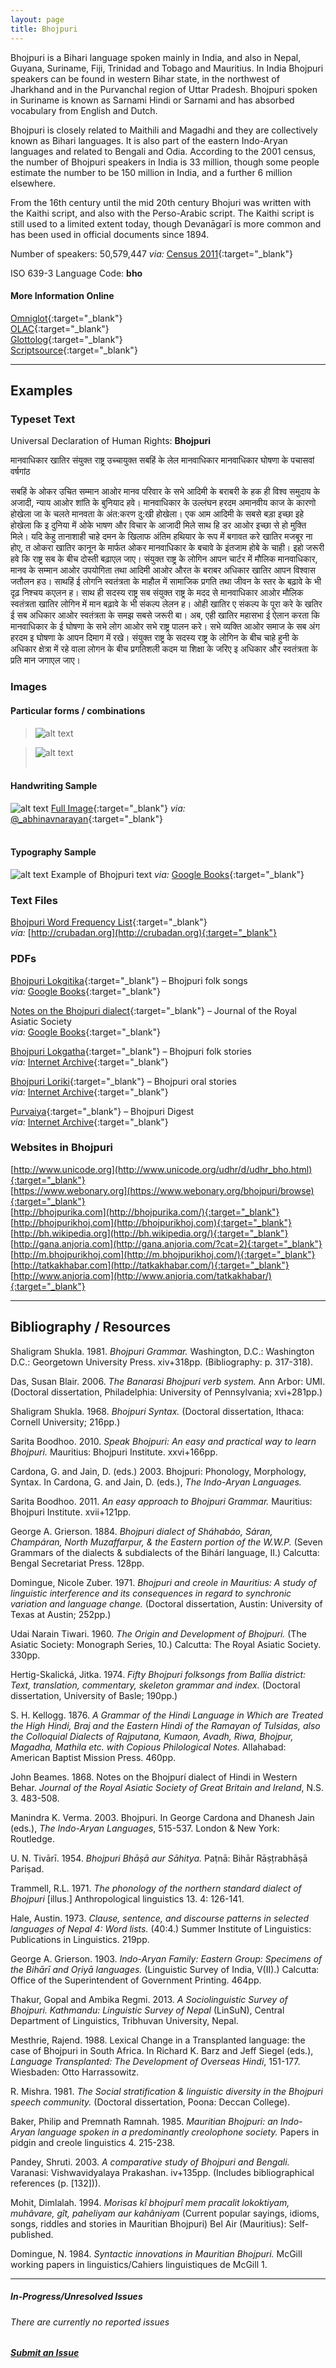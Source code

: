 ```yaml
---
layout: page
title: Bhojpuri
---
```


Bhojpuri is a Bihari language spoken mainly in India, and also in Nepal, Guyana, Suriname, Fiji, Trinidad and Tobago and Mauritius. In India Bhojpuri speakers can be found in western Bihar state, in the northwest of Jharkhand and in the Purvanchal region of Uttar Pradesh. Bhojpuri spoken in Suriname is known as Sarnami Hindi or Sarnami and has absorbed vocabulary from English and Dutch. 

Bhojpuri is closely related to Maithili and Magadhi and they are collectively known as Bihari languages. It is also part of the eastern Indo-Aryan languages and related to Bengali and Odia. According to the 2001 census, the number of Bhojpuri speakers in India is 33 million, though some people estimate the number to be 150 million in India, and a further 6 million elsewhere.

From the 16th century until the mid 20th century Bhojuri was written with the Kaithi script, and also with the Perso-Arabic script. The Kaithi script is still used to a limited extent today, though Devanāgarī is more common and has been used in official documents since 1894.

Number of speakers: 50,579,447 *via:* [Census 2011](../devanagari-overview/Census-of-India-2011-Language.pdf){:target="_blank"}  

ISO 639-3 Language Code: **bho**  

#### More Information Online

[Omniglot](https://omniglot.com/writing/bhojpuri.htm){:target="_blank"}  
[OLAC](http://www.language-archives.org/language/bho){:target="_blank"}  
[Glottolog](https://glottolog.org/resource/languoid/id/bhoj1244){:target="_blank"}  
[Scriptsource](https://www.scriptsource.org/cms/scripts/page.php?item_id=language_detail&key=bho){:target="_blank"}

---

## Examples

### Typeset Text

Universal Declaration of Human Rights: **Bhojpuri**

मानवाधिकार खातिर संयुक्त राष्ट्र उच्चायुक्त सबहिं के लेल मानवाधिकार मानवाधिकार घोषणा के पचासवां वर्षगांठ

सबहिं के ओकर उचित सम्मान आओर मानव परिवार के सभे आदिमी के बराबरी के हक ही विश्व समुदाय के अजादी, न्याय आओर शांति के बुनियाद हवे।
मानवाधिकार के उल्लंघन हरदम अमानवीय काज के कारणो होखेला जा के चलते मानवता के अंत:करण दु:खी होखेला। एक आम आदिमी के सबसे बड़ा इच्छा इहे होखेला कि इ दुनिया में ओके भाषण और विचार के आजादी मिले साथ हि डर आओर इच्छा से हो मुक्ति मिले।
यदि केहु तानाशाही चाहे दमन के खिलाफ अंतिम हथियार के रूप में बगावत करे खातिर मजबूर ना होए, त ओकरा खातिर कानून के मार्फत ओकर मानवाधिकार के बचावे के इंतजाम होबे के चाही। इहो जरूरी हवे कि राष्ट्र सब के बीच दोस्ती बढ़ाएल जाए।
संयुक्त राष्ट्र के लोगिन आपन चार्टर में मौलिक मानवाधिकार, मानव के सम्मान आओर उपयोगिता तथा आदिमी आओर औरत के बराबर अधिकार खातिर आपन विश्वास जतौलन हउ। साथहिं ई लोगनि स्वतंत्रता के माहौल में सामाजिक प्रगति तथा जीवन के स्तर के बढ़ावे के भी दृढ़ निश्चय कएलन ह।
साथ ही सदस्य राष्ट्र सब संयुक्त राष्ट्र के मदद से मानवाधिकार आओर मौलिक स्वतंत्रता खातिर लोगिन में मान बढ़ावे के भी संकल्प लेलन ह।
ओही खातिर ए संकल्प के पूरा करे के खतिर ई सब अधिकार आओर स्वतंत्रता के समझ सबसे जरूरी बा।
अब, एही खातिर महासभा ई ऐलान करता कि मानवाधिकार के ई घोषणा के सभे लोग आओर सभे राष्ट्र पालन करे। सभे व्यक्ति आओर समाज के सब अंग हरदम इ घोषणा के आपन दिमाग में रखे। संयुक्त राष्ट्र के सदस्य राष्ट्र के लोगिन के बीच चाहे हुनी के अधिकार क्षेत्रा में रहे वाला लोगन के बीच प्रगतिशली कदम या शिक्षा के जरिए इ अधिकार और स्वतंत्रता के प्रति मान जगाएल जाए।


### Images

#### Particular forms / combinations

>![alt text](/images/01.png)  

>![alt text](/images/02.png)  
 &nbsp;  


#### Handwriting Sample

![alt text](/images/Bhojpuri-handwriting-01.png)
[Full Image](/images/Bhojpuri-handwriting-01.jpg){:target="_blank"} *via:* [@_abhinavnarayan](https://twitter.com/_abhinavnarayan/status/1286188557560950786){:target="_blank"}  
&nbsp;  


#### Typography Sample

![alt text](/images/bhojpuri.png)
Example of Bhojpuri text
*via:* [Google Books](https://www.google.co.uk/books/edition/Khat_Mithwa_Bhojpuri_Kabita/GFsBxdTqSKIC?hl=en&gbpv=0){:target="_blank"}


### Text Files

[Bhojpuri Word Frequency List](/basic-info/bhojpuri-word-frequency.txt){:target="_blank"}  
*via:* [http://crubadan.org](http://crubadan.org){:target="_blank"}


### PDFs

[Bhojpuri Lokgitika](/samples/Bhojpuri-01.pdf){:target="_blank"} – Bhojpuri folk songs  
*via:* [Google Books](https://www.google.co.uk/books/edition/Bhojpuri_Lokgitika/wRtZtpEU9fgC?hl=en&gbpv=0){:target="_blank"}

[Notes on the Bhojpuri dialect](/samples/Bhojpuri-02.pdf){:target="_blank"} – Journal of the Royal Asiatic Society  
*via:* [Google Books](http://www.link.com){:target="_blank"}

[Bhojpuri Lokgatha](/samples/Bhojpuri-03.pdf){:target="_blank"} – Bhojpuri folk stories  
*via:* [Internet Archive](https://archive.org/details/in.ernet.dli.2015.478960){:target="_blank"}

[Bhojpuri Loriki](/samples/Bhojpuri-04.pdf){:target="_blank"} – Bhojpuri oral stories  
*via:* [Internet Archive](https://archive.org/details/in.ernet.dli.2015.464208){:target="_blank"}

[Purvaiya](/samples/Bhojpuri-05.pdf){:target="_blank"} – Bhojpuri Digest  
*via:* [Internet Archive](https://archive.org/details/purvaiya-1-bhojpuri-digest-pandey-ashutosh-dinesh-bhramar){:target="_blank"}


### Websites in Bhojpuri

[http://www.unicode.org](http://www.unicode.org/udhr/d/udhr_bho.html){:target="_blank"}  
[https://www.webonary.org](https://www.webonary.org/bhojpuri/browse){:target="_blank"}  
[http://bhojpurika.com](http://bhojpurika.com/){:target="_blank"}  
[http://bhojpurikhoj.com](http://bhojpurikhoj.com){:target="_blank"}  
[http://bh.wikipedia.org](http://bh.wikipedia.org/){:target="_blank"}  
[http://gana.anjoria.com](http://gana.anjoria.com/?cat=2){:target="_blank"}  
[http://m.bhojpurikhoj.com](http://m.bhojpurikhoj.com/){:target="_blank"}  
[http://tatkakhabar.com](http://tatkakhabar.com/){:target="_blank"}  
[http://www.anjoria.com](http://www.anjoria.com/tatkakhabar/){:target="_blank"}


---

## Bibliography / Resources

Shaligram Shukla. 1981. *Bhojpuri Grammar.* Washington, D.C.: Washington D.C.: Georgetown University Press. xiv+318pp. (Bibliography: p. 317-318).

Das, Susan Blair. 2006. *The Banarasi Bhojpuri verb system.* Ann Arbor: UMI. (Doctoral dissertation, Philadelphia: University of Pennsylvania; xvi+281pp.)

Shaligram Shukla. 1968. *Bhojpuri Syntax.* (Doctoral dissertation, Ithaca: Cornell University; 216pp.)

Sarita Boodhoo. 2010. *Speak Bhojpuri: An easy and practical way to learn Bhojpuri.* Mauritius: Bhojpuri Institute. xxvi+166pp.

Cardona, G. and Jain, D. (eds.) 2003. Bhojpuri: Phonology, Morphology, Syntax. In Cardona, G. and Jain, D. (eds.), *The Indo-Aryan Languages.*

Sarita Boodhoo. 2011. *An easy approach to Bhojpuri Grammar.* Mauritius: Bhojpuri Institute. xvii+121pp.

George A. Grierson. 1884. *Bhojpuri dialect of Sháhabáo, Sáran, Champáran, North Muzaffarpur, & the Eastern portion of the W.W.P.* (Seven Grammars of the dialects & subdialects of the Bihárí language, II.) Calcutta: Bengal Secretariat Press. 128pp.

Domingue, Nicole Zuber. 1971. *Bhojpuri and creole in Mauritius: A study of linguistic interference and its consequences in regard to synchronic variation and language change.* (Doctoral dissertation, Austin: University of Texas at Austin; 252pp.)

Udai Narain Tiwari. 1960. *The Origin and Development of Bhojpuri.* (The Asiatic Society: Monograph Series, 10.) Calcutta: The Royal Asiatic Society. 330pp.

Hertig-Skalická, Jitka. 1974. *Fifty Bhojpuri folksongs from Ballia district: Text, translation, commentary, skeleton grammar and index.* (Doctoral dissertation, University of Basle; 190pp.)

S. H. Kellogg. 1876. *A Grammar of the Hindi Language in Which are Treated the High Hindi, Braj and the Eastern Hindi of the Ramayan of Tulsidas, also the Colloquial Dialects of Rajputana, Kumaon, Avadh, Riwa, Bhojpur, Magadha, Mathila etc. with Copious Philological Notes.* Allahabad: American Baptist Mission Press. 460pp.

John Beames. 1868. Notes on the Bhojpurí dialect of Hindi in Western Behar. *Journal of the Royal Asiatic Society of Great Britain and Ireland*, N.S. 3. 483-508.

Manindra K. Verma. 2003. Bhojpuri. In George Cardona and Dhanesh Jain (eds.), *The Indo-Aryan Languages*, 515-537. London & New York: Routledge.

U. N. Tivārī. 1954. *Bhojpuri Bhāṣā aur Sāhitya.* Paṭnā: Bihār Rāṣṭrabhāṣā Pariṣad.

Trammell, R.L. 1971. *The phonology of the northern standard dialect of Bhojpuri* [illus.] Anthropological linguistics 13. 4: 126-141.

Hale, Austin. 1973. *Clause, sentence, and discourse patterns in selected languages of Nepal 4: Word lists.* (40:4.) Summer Institute of Linguistics: Publications in Linguistics. 219pp.

George A. Grierson. 1903. *Indo-Aryan Family: Eastern Group: Specimens of the Bihārī and Oṛiyā languages.* (Linguistic Survey of India, V(II).) Calcutta: Office of the Superintendent of Government Printing. 464pp.

Thakur, Gopal and Ambika Regmi. 2013. *A Sociolinguistic Survey of Bhojpuri. Kathmandu: Linguistic Survey of Nepal* (LinSuN), Central Department of Linguistics, Tribhuvan University, Nepal.

Mesthrie, Rajend. 1988. Lexical Change in a Transplanted language: the case of Bhojpuri in South Africa. In Richard K. Barz and Jeff Siegel (eds.), *Language Transplanted: The Development of Overseas Hindi*, 151-177. Wiesbaden: Otto Harrassowitz.

R. Mishra. 1981. *The Social stratification & linguistic diversity in the Bhojpuri speech community.* (Doctoral dissertation, Poona: Deccan College).

Baker, Philip and Premnath Ramnah. 1985. *Mauritian Bhojpuri: an Indo-Aryan language spoken in a predominantly creolophone society.* Papers in pidgin and creole linguistics 4. 215-238.

Pandey, Shruti. 2003. *A comparative study of Bhojpuri and Bengali.* Varanasi: Vishwavidyalaya Prakashan. iv+135pp. (Includes bibliographical references (p. [132])).

Mohit, Dimlalah. 1994. *Morisas kî bhojpurî mem pracalit lokoktiyam, muhâvare, gît, paheliyam aur kahâniyam* (Current popular sayings, idioms, songs, riddles and stories in Mauritian Bhojpuri) Bel Air (Mauritius): Self-published.

Domingue, N. 1984. *Syntactic innovations in Mauritian Bhojpuri.* McGill working papers in linguistics/Cahiers linguistiques de McGill 1.


---

##### In-Progress/Unresolved Issues

###### There are currently no reported issues

##### [Submit an Issue](mailto:devanagari-documentation@gmail.com)